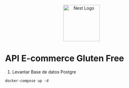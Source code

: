 <p align="center">
  <a href="http://nestjs.com/" target="blank"><img src="https://nestjs.com/img/logo-small.svg" width="120" alt="Nest Logo" /></a>
</p>

# API E-commerce Gluten Free

1. Levantar Base de datos Postgre
```
docker-compose up -d
```